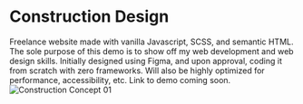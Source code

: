 # Construction Design
Freelance website made with vanilla Javascript, SCSS, and semantic HTML. The sole purpose of this demo is to show off my web development and web design skills. Initially designed using Figma, and upon approval, coding it from scratch with zero frameworks. Will also be highly optimized for performance, accessibility, etc. Link to demo coming soon.
![Construction Concept 01](https://user-images.githubusercontent.com/76985350/155897460-f2bc4f47-77cd-4699-8bc0-b40c1842fbb0.png)
